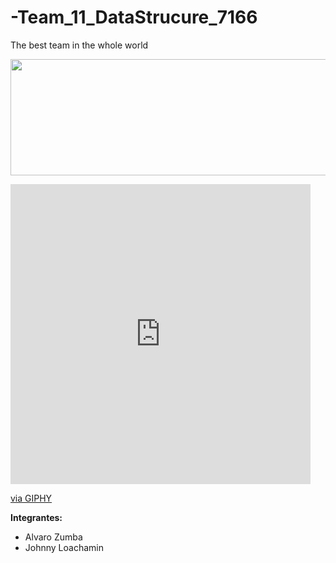 # -Team_11_DataStrucure_7166
The best team in the whole world

<p align="center">
  <img width="595" height="186" src="https://www.espe-innovativa.edu.ec/ambiente/wp-content/uploads/logo_espe.png">
</p>

<iframe src="https://giphy.com/embed/f9k1tV7HyORcngKF8v" width="480" height="480" frameBorder="0" class="giphy-embed" allowFullScreen></iframe><p><a href="https://giphy.com/gifs/computer-laptop-popup-f9k1tV7HyORcngKF8v">via GIPHY</a></p>

**Integrantes:**
- Alvaro Zumba
- Johnny Loachamin

